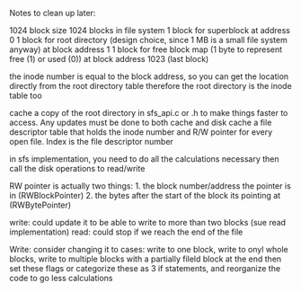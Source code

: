 Notes to clean up later:

1024 block size
1024 blocks in file system
1 block for superblock at address 0
1 block for root directory (design choice, since 1 MB is a small file system anyway) at block address 1
1 block for free block map (1 byte to represent free (1) or used (0)) at block address 1023 (last block)

the inode number is equal to the block address, so you can get the location directly from the root directory table
therefore the root directory is the inode table too

cache a copy of the root directory in sfs_api.c or .h to make things faster to access. Any updates must be done to both cache and disk
cache a file descriptor table that holds the inode number and R/W pointer for every open file. Index is the file descriptor number

in sfs implementation, you need to do all the calculations necessary then call the disk operations to read/write

RW pointer is actually two things:
    1. the block number/address the pointer is in (RWBlockPointer)
    2. the bytes after the start of the block its pointing at (RWBytePointer)

write: could update it to be able to write to more than two blocks (sue read implementation)
read: could stop if we reach the end of the file



Write: consider changing it to cases: write to one block, write to onyl whole blocks, write to multiple blocks with a partially fileld block at the end
then set these flags or categorize these as 3 if statements, and reorganize the code to go less calculations
